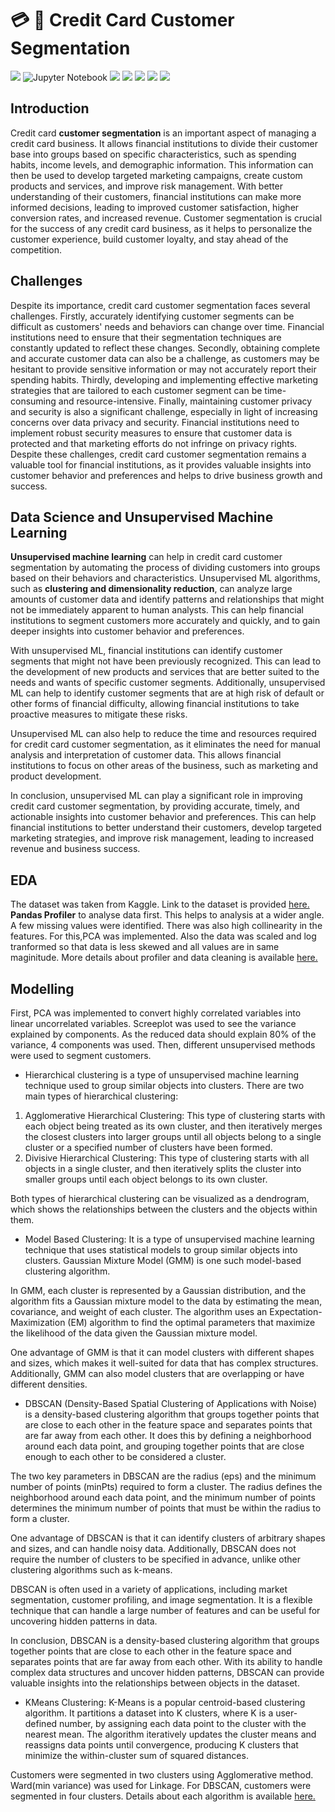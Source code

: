  # :credit_card: :receipt: Credit Card Customer Segmentation

[![](https://img.shields.io/badge/Python-FFD43B?style=for-the-badge&logo=python&logoColor=darkgreen)](https://www.python.org) 
![Jupyter Notebook](https://img.shields.io/badge/jupyter-%23FA0F00.svg?style=for-the-badge&logo=jupyter&logoColor=white)
[![](https://img.shields.io/badge/scikit_learn-F7931E?style=for-the-badge&logo=scikit-learn&logoColor=white)](https://scikit-learn.org/stable/)
[![](https://img.shields.io/badge/SciPy-654FF0?style=for-the-badge&logo=SciPy&logoColor=white)](https://www.scipy.org)
[![](https://img.shields.io/badge/Numpy-777BB4?style=for-the-badge&logo=numpy&logoColor=white)](https://numpy.org) 
[![](https://img.shields.io/badge/Pandas-2C2D72?style=for-the-badge&logo=pandas&logoColor=white)](https://pandas.pydata.org) 
[![](https://img.shields.io/badge/conda-342B029.svg?&style=for-the-badge&logo=anaconda&logoColor=white)](https://www.anaconda.com)

## Introduction 
Credit card __customer segmentation__ is an important aspect of managing a credit card business. 
It allows financial institutions to divide their customer base into groups based on specific 
characteristics, such as spending habits, income levels, and demographic information. This information 
can then be used to develop targeted marketing campaigns, create custom products and services, and improve 
risk management. With better understanding of their customers, financial institutions can make more informed decisions, 
leading to improved customer satisfaction, higher conversion rates, and increased revenue. Customer segmentation is crucial 
for the success of any credit card business,
as it helps to personalize the customer experience, build customer loyalty, and stay ahead of the competition.

## Challenges
Despite its importance, credit card customer segmentation faces several challenges. 
Firstly, accurately identifying customer segments can be difficult as customers' needs 
and behaviors can change over time. Financial institutions need to ensure that their segmentation 
techniques are constantly updated to reflect these changes. Secondly, obtaining complete and accurate 
customer data can also be a challenge, as customers may be hesitant to provide sensitive information or 
may not accurately report their spending habits. Thirdly, developing and implementing effective marketing strategies 
that are tailored to each customer segment can be time-consuming and resource-intensive. Finally, maintaining customer 
privacy and security is also a significant challenge, especially in light of increasing concerns over data privacy and security.
Financial institutions need to implement robust security measures to ensure that customer data is protected and that marketing 
efforts do not infringe on privacy rights. Despite these challenges, credit card customer segmentation remains a valuable tool for financial institutions, 
as it provides valuable insights into customer behavior and preferences and helps to drive business growth and success.

## Data Science and Unsupervised Machine Learning
__Unsupervised machine learning__  can help in credit card customer segmentation by automating the process of dividing customers into groups based on their behaviors and characteristics. Unsupervised ML algorithms, such as __clustering and dimensionality reduction__, can analyze large amounts of customer data and identify patterns and relationships that might not be immediately apparent to human analysts. This can help financial institutions to segment customers more accurately and quickly, and to gain deeper insights into customer behavior and preferences.

With unsupervised ML, financial institutions can identify customer segments that might not have been previously recognized. This can lead to the development of new products and services that are better suited to the needs and wants of specific customer segments. Additionally, unsupervised ML can help to identify customer segments that are at high risk of default or other forms of financial difficulty, allowing financial institutions to take proactive measures to mitigate these risks.

Unsupervised ML can also help to reduce the time and resources required for credit card customer segmentation, as it eliminates the need for manual analysis and interpretation of customer data. This allows financial institutions to focus on other areas of the business, such as marketing and product development.

In conclusion, unsupervised ML can play a significant role in improving credit card customer segmentation, by providing accurate, timely, and actionable insights into customer behavior and preferences. This can help financial institutions to better understand their customers, develop targeted marketing strategies, and improve risk management, leading to increased revenue and business success.

## EDA
The dataset was taken from Kaggle. Link to the dataset is provided [here.](https://github.com/iqrabismii/UnsupervisedLearning/blob/main/clustering/creditcard.csv)
__Pandas Profiler__ to analyse data first. This helps to analysis at a wider angle. A few missing values were identified. There was also high collinearity in the features. For this,PCA was implemented. Also the data was scaled and log tranformed so that data is less skewed and all values are in same maginitude. 
More details about profiler and data cleaning is available [here.](https://github.com/iqrabismii/UnsupervisedLearning/blob/main/clustering/CreditCardCustomersClustering.ipynb)


## Modelling

First, PCA was implemented to convert highly correlated variables into linear uncorrelated variables. Screeplot was used to see the variance explained by components.
As the reduced data should explain 80% of the variance, 4 components was used. Then, different unsupervised methods were used to segment customers. 
* Hierarchical clustering is a type of unsupervised machine learning technique used to group similar objects into clusters. There are two main types of hierarchical clustering:
1. Agglomerative Hierarchical Clustering: This type of clustering starts with each object being treated as its own cluster, and then iteratively merges the closest clusters into larger groups until all objects belong to a single cluster or a specified number of clusters have been formed.
2. Divisive Hierarchical Clustering: This type of clustering starts with all objects in a single cluster, and then iteratively splits the cluster into smaller groups until each object belongs to its own cluster.

Both types of hierarchical clustering can be visualized as a dendrogram, which shows the relationships between the clusters and the objects within them.

* Model Based Clustering: It is a type of unsupervised machine learning technique that uses statistical models to group similar objects into clusters. Gaussian Mixture Model (GMM) is one such model-based clustering algorithm.

In GMM, each cluster is represented by a Gaussian distribution, and the algorithm fits a Gaussian mixture model to the data by estimating the mean, covariance, and weight of each cluster. The algorithm uses an Expectation-Maximization (EM) algorithm to find the optimal parameters that maximize the likelihood of the data given the Gaussian mixture model.

One advantage of GMM is that it can model clusters with different shapes and sizes, which makes it well-suited for data that has complex structures. Additionally, GMM can also model clusters that are overlapping or have different densities.

* DBSCAN (Density-Based Spatial Clustering of Applications with Noise) is a density-based clustering algorithm that groups together points that are close to each other in the feature space and separates points that are far away from each other. It does this by defining a neighborhood around each data point, and grouping together points that are close enough to each other to be considered a cluster.

The two key parameters in DBSCAN are the radius (eps) and the minimum number of points (minPts) required to form a cluster. The radius defines the neighborhood around each data point, and the minimum number of points determines the minimum number of points that must be within the radius to form a cluster.

One advantage of DBSCAN is that it can identify clusters of arbitrary shapes and sizes, and can handle noisy data. Additionally, DBSCAN does not require the number of clusters to be specified in advance, unlike other clustering algorithms such as k-means.

DBSCAN is often used in a variety of applications, including market segmentation, customer profiling, and image segmentation. It is a flexible technique that can handle a large number of features and can be useful for uncovering hidden patterns in data.

In conclusion, DBSCAN is a density-based clustering algorithm that groups together points that are close to each other in the feature space and separates points that are far away from each other. With its ability to handle complex data structures and uncover hidden patterns, DBSCAN can provide valuable insights into the relationships between objects in the dataset.

* KMeans Clustering: K-Means is a popular centroid-based clustering algorithm. It partitions a dataset into K clusters, where K is a user-defined number, by assigning each data point to the cluster with the nearest mean. The algorithm iteratively updates the cluster means and reassigns data points until convergence, producing K clusters that minimize the within-cluster sum of squared distances.


Customers were segmented in two clusters using Agglomerative method. Ward(min variance) was used for Linkage.
For DBSCAN, customers were segmented in four clusters. 
Details about each algorithm is available [here.](https://github.com/iqrabismii/UnsupervisedLearning/blob/main/clustering/CreditCardCustomersClustering.ipynb)


